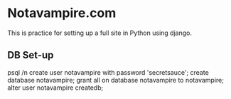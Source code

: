 # Notavampire.com

This is practice for setting up a full site in Python using django.

## DB Set-up
psql /n
create user notavampire with password 'secretsauce';
create database notavampire;
grant all on database notavampire to notavampire;
alter user notavampire createdb;
